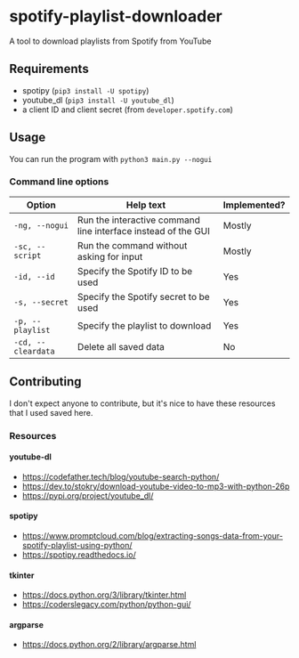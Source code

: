# spotify-playlist-downloader
A tool to download playlists from Spotify from YouTube
## Requirements
* spotipy (`pip3 install -U spotipy`)
* youtube_dl (`pip3 install -U youtube_dl`)
* a client ID and client secret (from `developer.spotify.com`)
## Usage
You can run the program with `python3 main.py --nogui`
### Command line options
| Option             | Help text                                                     | Implemented? |
| ------------------ | ------------------------------------------------------------- | ------------ |
| `-ng, --nogui`     | Run the interactive command line interface instead of the GUI | Mostly       |
| `-sc, --script`    | Run the command without asking for input                      | Mostly       |
| `-id, --id`        | Specify the Spotify ID to be used                             | Yes          |
| `-s, --secret`     | Specify the Spotify secret to be used                         | Yes          |
| `-p, --playlist`   | Specify the playlist to download                              | Yes          |
| `-cd, --cleardata` | Delete all saved data                                         | No           |
## Contributing
I don't expect anyone to contribute, but it's nice to have these resources that I used saved here.
### Resources
#### youtube-dl
* https://codefather.tech/blog/youtube-search-python/
* https://dev.to/stokry/download-youtube-video-to-mp3-with-python-26p
* https://pypi.org/project/youtube_dl/
#### spotipy
* https://www.promptcloud.com/blog/extracting-songs-data-from-your-spotify-playlist-using-python/
* https://spotipy.readthedocs.io/
#### tkinter
* https://docs.python.org/3/library/tkinter.html
* https://coderslegacy.com/python/python-gui/
#### argparse
* https://docs.python.org/2/library/argparse.html

